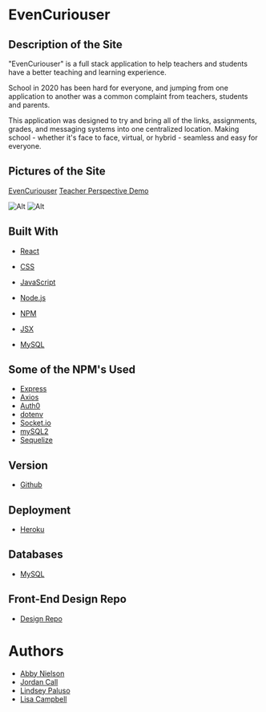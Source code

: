 # EvenCuriouser

## Description of the Site

"EvenCuriouser" is a full stack application to help teachers and students have a better teaching and learning experience.

School in 2020 has been hard for everyone, and jumping from one application to another was a common complaint from teachers, students and parents. 

This application was designed to try and bring all of the links, assignments, grades, and messaging systems into one centralized location.  Making school - whether it's face to face, virtual, or hybrid - seamless and easy for everyone. 

## Pictures of the Site

[EvenCuriouser](https://even-curiouser.herokuapp.com/)
[Teacher Perspective Demo](https://youtu.be/etqJMtu9AgA)

![Alt](./readme.assets/login.png)
![Alt](./readme.assets/dashboard.png)

## Built With
- [React](https://reactjs.org/)

- [CSS](https://developer.mozilla.org/en-US/docs/Web/CSS)

- [JavaScript](https://developer.mozilla.org/en-US/docs/Web/JavaScript)

- [Node.js](https://nodejs.org/en/about/)

- [NPM](https://docs.npmjs.com/about-npm/)
  
- [JSX](https://developer.mozilla.org/en-US/docs/Learn/Tools_and_testing/Client-side_JavaScript_frameworks/React_getting_started)

- [MySQL](https://www.mysql.com/)

## Some of the NPM's Used

- [Express](https://www.npmjs.com/package/express)
- [Axios](https://www.npmjs.com/package/axios)
- [Auth0](https://www.npmjs.com/package/auth0)
- [dotenv](https://www.npmjs.com/package/dotenv)
- [Socket.io](https://www.npmjs.com/package/socket.io)
- [mySQL2](https://www.npmjs.com/package/mysql2)
- [Sequelize](https://www.npmjs.com/package/sequelize)

## Version

- [Github](https://github.com/)

## Deployment

- [Heroku](https://devcenter.heroku.com/)

## Databases

- [MySQL](https://www.mysql.com/)

## Front-End Design Repo

- [Design Repo](https://github.com/aanielson/evenCurioserTest.git)

# Authors

- [Abby Nielson](https://github.com/aanielson)
- [Jordan Call](https://github.com/JCCALL)
- [Lindsey Paluso](https://github.com/lindseypaluso) 
- [Lisa Campbell](https://github.com/lisaswindler)
